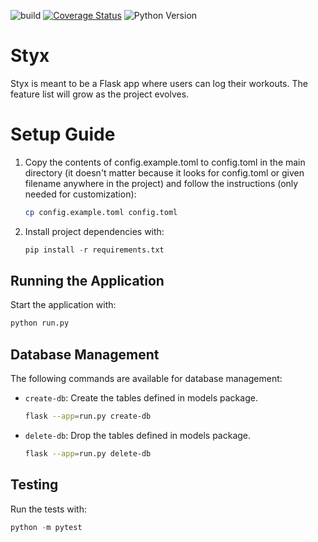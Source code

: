 ![build](https://github.com/elhusseiniali/flask-boilerplate/workflows/build/badge.svg)
[![Coverage Status](https://coveralls.io/repos/github/elhusseiniali/styx/badge.svg?branch=master)](https://coveralls.io/github/elhusseiniali/styx?branch=master)
![Python Version](https://img.shields.io/badge/python-%3E%3D3.10-3776AB?logo=python&logoColor=white)
# Styx
Styx is meant to be a Flask app where users can log their workouts. The feature list will grow as the project evolves.

# Setup Guide

1. Copy the contents of config.example.toml to config.toml in the main directory (it doesn't matter because it looks for config.toml or given filename anywhere in the project) and follow the instructions (only needed for customization):
    ```bash
    cp config.example.toml config.toml
    ```

2. Install project dependencies with:
    ```python
    pip install -r requirements.txt
    ```

## Running the Application

Start the application with:
```python
python run.py
```

## Database Management

The following commands are available for database management:
- `create-db`: Create the tables defined in models package.
    ```bash
    flask --app=run.py create-db
    ```

- `delete-db`: Drop the tables defined in models package.
    ```bash
    flask --app=run.py delete-db
    ```

## Testing

Run the tests with:
```python
python -m pytest
```